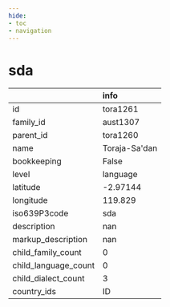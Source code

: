 ```yaml
---
hide:
- toc
- navigation
---
```

# sda
|                      | info          |
|:---------------------|:--------------|
| id                   | tora1261      |
| family_id            | aust1307      |
| parent_id            | tora1260      |
| name                 | Toraja-Sa'dan |
| bookkeeping          | False         |
| level                | language      |
| latitude             | -2.97144      |
| longitude            | 119.829       |
| iso639P3code         | sda           |
| description          | nan           |
| markup_description   | nan           |
| child_family_count   | 0             |
| child_language_count | 0             |
| child_dialect_count  | 3             |
| country_ids          | ID            |